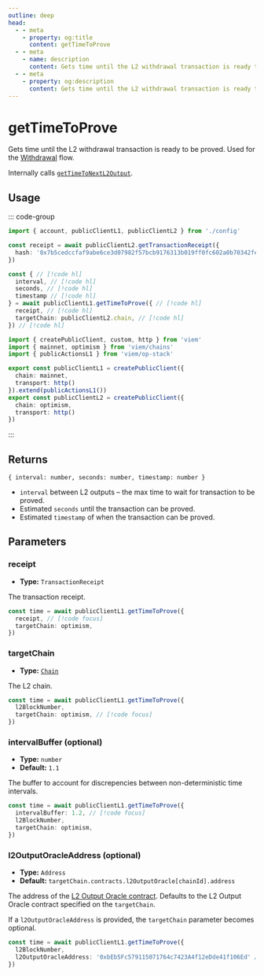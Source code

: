 ```yaml
---
outline: deep
head:
  - - meta
    - property: og:title
      content: getTimeToProve
  - - meta
    - name: description
      content: Gets time until the L2 withdrawal transaction is ready to be proved.
  - - meta
    - property: og:description
      content: Gets time until the L2 withdrawal transaction is ready to be proved.
---
```


# getTimeToProve

Gets time until the L2 withdrawal transaction is ready to be proved. Used for the [Withdrawal](/op-stack/guides/withdrawals.html) flow.

Internally calls [`getTimeToNextL2Output`](/op-stack/actions/getTimeToNextL2Output.html).

## Usage

::: code-group

```ts [example.ts]
import { account, publicClientL1, publicClientL2 } from './config'

const receipt = await publicClientL2.getTransactionReceipt({
  hash: '0x7b5cedccfaf9abe6ce3d07982f57bcb9176313b019ff0fc602a0b70342fe3147'
})

const { // [!code hl]
  interval, // [!code hl]
  seconds, // [!code hl]
  timestamp // [!code hl]
} = await publicClientL1.getTimeToProve({ // [!code hl]
  receipt, // [!code hl]
  targetChain: publicClientL2.chain, // [!code hl]
}) // [!code hl]
```

```ts [config.ts]
import { createPublicClient, custom, http } from 'viem'
import { mainnet, optimism } from 'viem/chains'
import { publicActionsL1 } from 'viem/op-stack'

export const publicClientL1 = createPublicClient({
  chain: mainnet,
  transport: http()
}).extend(publicActionsL1())
export const publicClientL2 = createPublicClient({
  chain: optimism,
  transport: http()
})
```

:::

## Returns

`{ interval: number, seconds: number, timestamp: number }`

- `interval` between L2 outputs – the max time to wait for transaction to be proved.
- Estimated `seconds` until the transaction can be proved.
- Estimated `timestamp` of when the transaction can be proved.

## Parameters

### receipt

- **Type:** `TransactionReceipt`

The transaction receipt.

```ts
const time = await publicClientL1.getTimeToProve({ 
  receipt, // [!code focus]
  targetChain: optimism, 
}) 
```

### targetChain

- **Type:** [`Chain`](/docs/glossary/types#chain)

The L2 chain.

```ts
const time = await publicClientL1.getTimeToProve({
  l2BlockNumber,
  targetChain: optimism, // [!code focus]
})
```

### intervalBuffer (optional)

- **Type:** `number`
- **Default:** `1.1`

The buffer to account for discrepencies between non-deterministic time intervals.

```ts
const time = await publicClientL1.getTimeToProve({ 
  intervalBuffer: 1.2, // [!code focus]
  l2BlockNumber,
  targetChain: optimism, 
}) 
```

### l2OutputOracleAddress (optional)

- **Type:** `Address`
- **Default:** `targetChain.contracts.l2OutputOracle[chainId].address`

The address of the [L2 Output Oracle contract](https://github.com/ethereum-optimism/optimism/blob/develop/packages/contracts-bedrock/src/L1/L2OutputOracle.sol). Defaults to the L2 Output Oracle contract specified on the `targetChain`.

If a `l2OutputOracleAddress` is provided, the `targetChain` parameter becomes optional.

```ts
const time = await publicClientL1.getTimeToProve({
  l2BlockNumber,
  l2OutputOracleAddress: '0xbEb5Fc579115071764c7423A4f12eDde41f106Ed' // [!code focus]
})
```